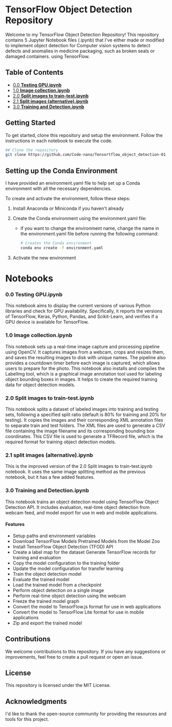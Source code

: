# TensorFlow Object Detection Repository

Welcome to my TensorFlow Object Detection Repository! This repository contains 5 Jupyter Notebook files (.ipynb) that I've either made or modified to implement object detection for Computer vision systems to detect defects and anomalies in medicine packaging, such as broken seals or damaged containers. using TensorFlow.

## Table of Contents
- [0.0 **Testing GPU.ipynb**](https://github.com/Code-nano/Tensortflow_object_detection-01/blob/b31adc89934316b3a18d8f8ec942389d5d54dc02/0.0%20Testing%20GPU.ipynb)
- [1.0 **Image collection.ipynb**](https://github.com/Code-nano/Tensortflow_object_detection-01/blob/b31adc89934316b3a18d8f8ec942389d5d54dc02/1.0%20Image%20collection.ipynb)
- [2.0 **Split images to train-test.ipynb**](https://github.com/Code-nano/Tensortflow_object_detection-01/blob/b31adc89934316b3a18d8f8ec942389d5d54dc02/2.0%20Split%20images%20to%20train-test.ipynb)
- [2.1 **Split images (alternative).ipynb**](https://github.com/Code-nano/Tensortflow_object_detection-01/blob/b31adc89934316b3a18d8f8ec942389d5d54dc02/2.1%20split%20images%20(alternative).ipynb)
- [3.0 **Training and Detection.ipynb**](https://github.com/Code-nano/Tensortflow_object_detection-01/blob/b31adc89934316b3a18d8f8ec942389d5d54dc02/3.0%20Training%20and%20Detection.ipynb)

## Getting Started
To get started, clone this repository and setup the environment. Follow the instructions in each notebook to execute the code.

```bash
## Clone the repository
git clone https://github.com/Code-nano/Tensortflow_object_detection-01.git
```

## Setting up the Conda Environment

I have provided an environment.yaml file to help set up a Conda environment with all the necessary dependencies. 

To create and activate the environment, follow these steps:

1. Install Anaconda or Miniconda if you haven't already
2. Create the Conda environment using the environment.yaml file:

    - if you want to change the environment name, change the name in the environment.yaml file before running the following command:

        ```bash
        # Creates the Conda environment
        conda env create -f environment.yaml
        ```

3. Activate the new environment

# Notebooks
### 0.0 Testing GPU.ipynb
This notebook aims to display the current versions of various Python libraries and check for GPU availability. Specifically, it reports the versions of TensorFlow, Keras, Python, Pandas, and Scikit-Learn, and verifies if a GPU device is available for TensorFlow.

### 1.0 Image collection.ipynb
This notebook sets up a real-time image capture and processing pipeline using OpenCV. It captures images from a webcam, crops and resizes them, and saves the resulting images to disk with unique names. The pipeline also provides a countdown timer before each image is captured, which allows users to prepare for the photo. This notebook also installs and compiles the LabelImg tool, which is a graphical image annotation tool used for labeling object bounding boxes in images. It helps to create the required training data for object detection models.

### 2.0 Split images to train-test.ipynb
This notebook splits a dataset of labeled images into training and testing sets, following a specified split ratio (default is 80% for training and 20% for testing). It copies the images and their corresponding XML annotation files to separate train and test folders. The XML files are used to generate a CSV file containing the image filename and its corresponding bounding box coordinates. This CSV file is used to generate a TFRecord file, which is the required format for training object detection models.

### 2.1 split images (alternative).ipynb
This is the improved version of the 2.0 Split images to train-test.ipynb notebook. It uses the same image splitting method as the previous notebook, but it has a few added features.

### 3.0 Training and Detection.ipynb
This notebook trains an object detection model using TensorFlow Object Detection API. It includes evaluation, real-time object detection from webcam feed, and model export for use in web and mobile applications.

#### Features

- Setup paths and environment variables
- Download TensorFlow Models Pretrained Models from the Model Zoo
- Install TensorFlow Object Detection (TFOD) API
- Create a label map for the dataset
Generate TensorFlow records for training and evaluation
- Copy the model configuration to the training folder
- Update the model configuration for transfer learning
- Train the object detection model
- Evaluate the trained model
- Load the trained model from a checkpoint
- Perform object detection on a single image
- Perform real-time object detection using the webcam
- Freeze the trained model graph
- Convert the model to TensorFlow.js format for use in web applications
- Convert the model to TensorFlow Lite format for use in mobile applications
- Zip and export the trained model

## Contributions
We welcome contributions to this repository. If you have any suggestions or improvements, feel free to create a pull request or open an issue.

## License
This repository is licensed under the MIT License.

## Acknowledgments
I'd like to thank the open-source community for providing the resources and tools for this project.
